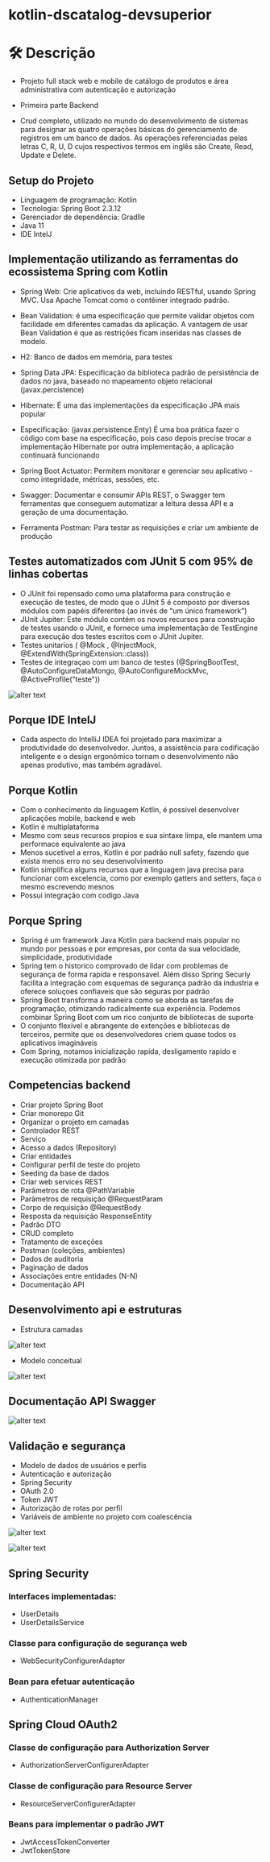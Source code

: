 # kotlin-dscatalog-devsuperior

# 🛠️ Descrição

* Projeto full stack web e mobile de catálogo de produtos e área administrativa com autenticação e autorização

* Primeira parte Backend

* Crud completo, utilizado no mundo do desenvolvimento de sistemas para designar as quatro operações básicas do gerenciamento de registros em um banco de dados.
As operações referenciadas pelas letras C, R, U, D cujos respectivos termos em inglês são Create, Read, Update e Delete.

## Setup do Projeto 
* Linguagem de programação: Kotlin
* Tecnologia: Spring Boot 2.3.12
* Gerenciador de dependência: Gradlle
* Java 11
* IDE IntelJ

## Implementação utilizando as ferramentas do ecossistema Spring com Kotlin 

* Spring Web: Crie aplicativos da web, incluindo RESTful, usando Spring MVC. Usa Apache Tomcat como o contêiner integrado padrão.

* Bean Validation: é uma especificação que permite validar objetos com facilidade em diferentes camadas da aplicação. A vantagem de usar Bean Validation
é que as restrições ficam inseridas nas classes de modelo.

* H2: Banco de dados em memória, para testes

* Spring Data JPA: Especificação da biblioteca padrão de persistência de dados no java, baseado no mapeamento objeto relacional (javax.percistence)

* Hibernate: É uma das implementações da especificação JPA mais popular

* Especificação: (javax.persistence.Enty) É uma boa prática fazer o código com base na especificação, pois caso depois precise trocar a implementação Hibernate
por outra implementação, a aplicação continuará funcionando

* Spring Boot Actuator: Permitem monitorar e gerenciar seu aplicativo - como integridade, métricas, sessões, etc.

* Swagger: Documentar e consumir APIs REST, o Swagger tem ferramentas que conseguem automatizar a leitura dessa API e a geração de uma documentação.

* Ferramenta Postman: Para testar as requisições e criar um ambiente de produção

## Testes automatizados com JUnit 5 com 95% de linhas cobertas
* O JUnit foi repensado como uma plataforma para construção e execução de testes, de modo que o JUnit 5 é composto por diversos módulos com papéis diferentes (ao invés de “um único framework”)
* JUnit Jupiter: Este módulo contém os novos recursos para construção de testes usando o JUnit, e fornece uma implementação de TestEngine para execução dos testes escritos com o JUnit Jupiter.
* Testes unitarios ( @Mock , @InjectMock, @ExtendWith(SpringExtension::class))
* Testes de integraçao com um banco de testes (@SpringBootTest, @AutoConfigureDataMongo, @AutoConfigureMockMvc, @ActiveProfile("teste"))

![alter text](https://github.com/wagnersistemalima/kotlin-dscatalog-devsuperior/blob/main/backend/images/coverageDsCatalog.png)

## Porque IDE IntelJ
* Cada aspecto do IntelliJ IDEA foi projetado para maximizar a produtividade do desenvolvedor. Juntos, a assistência para codificação inteligente e o design ergonômico tornam o desenvolvimento não apenas produtivo, mas também agradável.

## Porque Kotlin
* Com o conhecimento da linguagem Kotlin, é possivel desenvolver aplicações mobile, backend e web
* Kotlin é multiplataforma
* Mesmo com seus recursos propios e sua sintaxe limpa, ele mantem uma performace equivalente ao java
* Menos sucetivel a erros, Kotlin é por padrão null safety, fazendo que exista menos erro no seu desenvolvimento
* Kotlin simplifica alguns recursos que a linguagem java precisa para funcionar com excelencia, como por exemplo gatters and setters, faça o mesmo escrevendo mesnos
* Possui integração com codigo Java

## Porque Spring
* Spring é um framework Java Kotlin para backend mais popular no mundo por pessoas e por empresas, por conta da sua velocidade, simplicidade, produtividade
* Spring tem o historico comprovado de lidar com problemas de segurança de forma rapida e responsavel. Além disso Spring Securiy facilita a integração com esquemas de segurança padrão da industria e oferece soluçoes confiaveis que são seguras por padrão
* Spring Boot transforma a maneira como se aborda as tarefas de programação, otimizando radicalmente sua experiência. Podemos combinar Spring Boot com um rico conjunto de bibliotecas de suporte
* O conjunto flexivel e abrangente de extenções e bibliotecas de terceiros, permite que os desenvolvedores criem quase todos os aplicativos imagináveis
* Com Spring, notamos inicialização rapida, desligamento rapido e execução otimizada por padrão

## Competencias backend

* Criar projeto Spring Boot
* Criar monorepo Git
* Organizar o projeto em camadas
* Controlador REST
* Serviço
* Acesso a dados (Repository)
* Criar entidades
* Configurar perfil de teste do projeto
* Seeding da base de dados
* Criar web services REST
* Parâmetros de rota @PathVariable
* Parâmetros de requisição @RequestParam
* Corpo de requisição @RequestBody
* Resposta da requisição ResponseEntity
* Padrão DTO
* CRUD completo
* Tratamento de exceções
* Postman (coleções, ambientes)
* Dados de auditoria
* Paginação de dados
* Associações entre entidades (N-N)
* Documentação API

## Desenvolvimento api e estruturas

* Estrutura camadas

![alter text](https://github.com/wagnersistemalima/kotlin-dscatalog-devsuperior/blob/main/backend/images/padraocamadas.png)

* Modelo conceitual

![alter text](https://github.com/wagnersistemalima/kotlin-dscatalog-devsuperior/blob/main/backend/images/modeloconceitual.png)

## Documentação API Swagger

![alter text](https://github.com/wagnersistemalima/kotlin-dscatalog-devsuperior/blob/main/backend/images/swaggerdscatalog.png)

## Validação e segurança

* Modelo de dados de usuários e perfis
* Autenticação e autorização
* Spring Security
* OAuth 2.0
* Token JWT
* Autorização de rotas por perfil
* Variáveis de ambiente no projeto com coalescência

![alter text](https://github.com/wagnersistemalima/kotlin-dscatalog-devsuperior/blob/main/backend/images/oauth.png)

![alter text](https://github.com/wagnersistemalima/kotlin-dscatalog-devsuperior/blob/main/backend/images/oauth1.png)

## Spring Security

### Interfaces implementadas: 
* UserDetails
* UserDetailsService

### Classe para configuração de segurança web
* WebSecurityConfigurerAdapter

### Bean para efetuar autenticação
* AuthenticationManager

## Spring Cloud OAuth2

### Classe de configuração para Authorization Server
* AuthorizationServerConfigurerAdapter

### Classe de configuração para Resource Server
* ResourceServerConfigurerAdapter

### Beans para implementar o padrão JWT
* JwtAccessTokenConverter
* JwtTokenStore




